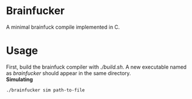 # Brainfucker
A minimal brainfuck compile implemented in C.
# Usage
First, build the brainfuck compiler with *./build.sh*. A new executable named as *brainfucker* should appear in the same directory.  
**Simulating**
```bash
./brainfucker sim path-to-file
```

